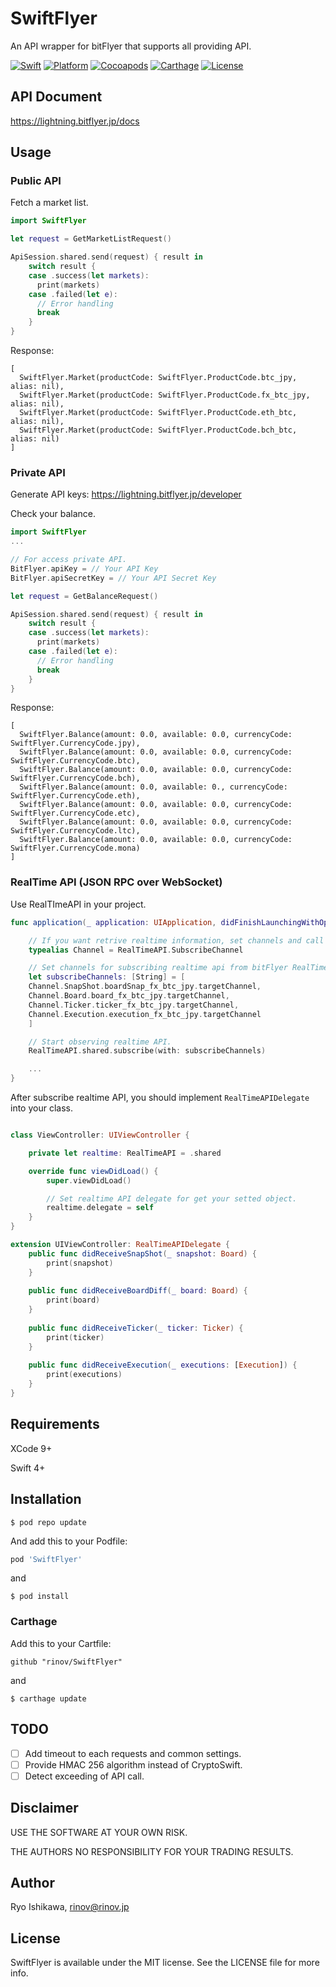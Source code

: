 # SwiftFlyer

An API wrapper for bitFlyer that supports all providing API.

[![Swift](https://img.shields.io/badge/Swift-4-blue.svg)](https://img.shields.io/badge/Swift-4-blue.svg)
[![Platform](https://img.shields.io/badge/Platform-iOS%7CMacOS-orange.svg)](https://img.shields.io/badge/Platform-iOS%7CMacOS-orange.svg)
[![Cocoapods](https://img.shields.io/badge/Cocoapods-compatible-brightgreen.svg)](https://img.shields.io/badge/Cocoapods-compatible-brightgreen.svg)
[![Carthage](https://img.shields.io/badge/Carthage-compatible-brightgreen.svg)]((https://img.shields.io/badge/Carthage-compatible-brightgreen.svg))
[![License](https://img.shields.io/badge/LICENSE-MIT-yellowgreen.svg)](https://img.shields.io/badge/LICENSE-MIT-yellowgreen.svg)

## API Document

https://lightning.bitflyer.jp/docs

## Usage

### Public API

Fetch a market list.

```swift
import SwiftFlyer

let request = GetMarketListRequest()

ApiSession.shared.send(request) { result in
    switch result {
    case .success(let markets):
      print(markets)
    case .failed(let e):
      // Error handling
      break
    }
}
```

Response:
```
[
  SwiftFlyer.Market(productCode: SwiftFlyer.ProductCode.btc_jpy, alias: nil),
  SwiftFlyer.Market(productCode: SwiftFlyer.ProductCode.fx_btc_jpy, alias: nil),
  SwiftFlyer.Market(productCode: SwiftFlyer.ProductCode.eth_btc, alias: nil),
  SwiftFlyer.Market(productCode: SwiftFlyer.ProductCode.bch_btc, alias: nil)
]
```

### Private API

Generate API keys: https://lightning.bitflyer.jp/developer

Check your balance.

```swift
import SwiftFlyer
...

// For access private API.
BitFlyer.apiKey = // Your API Key
BitFlyer.apiSecretKey = // Your API Secret Key

let request = GetBalanceRequest()

ApiSession.shared.send(request) { result in
    switch result {
    case .success(let markets):
      print(markets)
    case .failed(let e):
      // Error handling
      break
    }
}
```

Response:
```
[
  SwiftFlyer.Balance(amount: 0.0, available: 0.0, currencyCode: SwiftFlyer.CurrencyCode.jpy),
  SwiftFlyer.Balance(amount: 0.0, available: 0.0, currencyCode: SwiftFlyer.CurrencyCode.btc),
  SwiftFlyer.Balance(amount: 0.0, available: 0.0, currencyCode: SwiftFlyer.CurrencyCode.bch),
  SwiftFlyer.Balance(amount: 0.0, available: 0., currencyCode: SwiftFlyer.CurrencyCode.eth),
  SwiftFlyer.Balance(amount: 0.0, available: 0.0, currencyCode: SwiftFlyer.CurrencyCode.etc),
  SwiftFlyer.Balance(amount: 0.0, available: 0.0, currencyCode: SwiftFlyer.CurrencyCode.ltc),
  SwiftFlyer.Balance(amount: 0.0, available: 0.0, currencyCode: SwiftFlyer.CurrencyCode.mona)
]
```

### RealTime API (JSON RPC over WebSocket)

Use RealTImeAPI in your project.

```swift
func application(_ application: UIApplication, didFinishLaunchingWithOptions launchOptions: [UIApplicationLaunchOptionsKey: Any]?) -> Bool {

    // If you want retrive realtime information, set channels and call `subscribe` of RealTimeAPI.
    typealias Channel = RealTimeAPI.SubscribeChannel

    // Set channels for subscribing realtime api from bitFlyer RealTimeAPI by using JSON RPC over WebSocket.
    let subscribeChannels: [String] = [
    Channel.SnapShot.boardSnap_fx_btc_jpy.targetChannel,
    Channel.Board.board_fx_btc_jpy.targetChannel,
    Channel.Ticker.ticker_fx_btc_jpy.targetChannel,
    Channel.Execution.execution_fx_btc_jpy.targetChannel
    ]

    // Start observing realtime API.
    RealTimeAPI.shared.subscribe(with: subscribeChannels)

    ...
}
```

After subscribe realtime API, you should implement `RealTimeAPIDelegate` into your class.

```swift

class ViewController: UIViewController {    

    private let realtime: RealTimeAPI = .shared

    override func viewDidLoad() {
        super.viewDidLoad()

        // Set realtime API delegate for get your setted object.
        realtime.delegate = self
    }
}

extension UIViewController: RealTimeAPIDelegate {
    public func didReceiveSnapShot(_ snapshot: Board) {
        print(snapshot)
    }
    
    public func didReceiveBoardDiff(_ board: Board) {
        print(board)
    }
    
    public func didReceiveTicker(_ ticker: Ticker) {
        print(ticker)
    }
    
    public func didReceiveExecution(_ executions: [Execution]) {
        print(executions)
    }
}
```

## Requirements
XCode 9+

Swift 4+


## Installation

```
$ pod repo update
```

And add this to your Podfile:

```ruby
pod 'SwiftFlyer'
```

and

`$ pod install`

### Carthage
Add this to your Cartfile:

`github "rinov/SwiftFlyer"`

and

`$ carthage update`

## TODO
- [ ] Add timeout to each requests and common settings.
- [ ] Provide HMAC 256 algorithm instead of CryptoSwift.
- [ ] Detect exceeding of API call.

## Disclaimer
USE THE SOFTWARE AT YOUR OWN RISK.

THE AUTHORS NO RESPONSIBILITY FOR YOUR TRADING RESULTS.

## Author

Ryo Ishikawa, rinov@rinov.jp

## License

SwiftFlyer is available under the MIT license. See the LICENSE file for more info.
